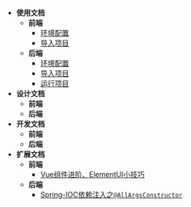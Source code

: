 - **使用文档**
  - **前端**
    - [环境配置](docs/install/app/ready.md)
    - [导入项目](docs/install/app/install.md)
  - **后端**
    - [环境配置](docs/install/api/ready.md)
    - [导入项目](docs/install/api/install.md)
    - [运行项目](docs/install/api/run.md)
- **设计文档**
  - **前端**
  - **后端**
- **开发文档**
  - **前端**
  - **后端**
- **扩展文档**
  - **前端**
    - [Vue组件进阶、ElementUI小技巧](docs/expand/app/vue-components.md)
  - **后端**
    - [Spring-IOC依赖注入之`@AllArgsConstructor`](docs/expand/api/ioc-dependency-injection.md)

